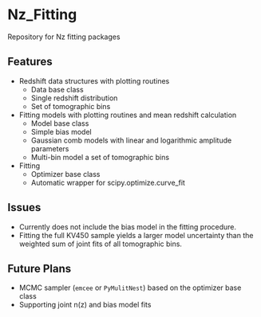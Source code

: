 # Nz_Fitting
Repository for Nz fitting packages

## Features
- Redshift data structures with plotting routines
  - Data base class
  - Single redshift distribution
  - Set of tomographic bins
- Fitting models with plotting routines and mean redshift calculation
  - Model base class 
  - Simple bias model
  - Gaussian comb models with linear and logarithmic amplitude parameters
  - Multi-bin model a set of tomographic bins
- Fitting
  - Optimizer base class
  - Automatic wrapper for scipy.optimize.curve_fit

## Issues
- Currently does not include the bias model in the fitting procedure.
- Fitting the full KV450 sample yields a larger model uncertainty than the weighted sum of joint fits of all tomographic bins.

## Future Plans
- MCMC sampler (`emcee` or `PyMulitNest`) based on the optimizer base class
- Supporting joint n(z) and bias model fits
